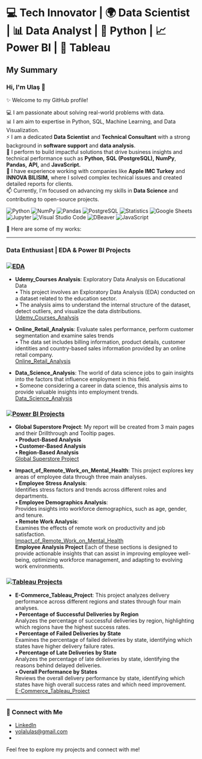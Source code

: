 # 💻 Tech Innovator |  🌍 Data Scientist |  📊 Data Analyst |  🐍 Python |  📈 Power BI |  🔷 Tableau 

## My Summary
### Hi, I'm Ulaş 👋

✨ Welcome to my GitHub profile!   

💻 I am passionate about solving real-world problems with data.    
📊 I am aim to expertise in Python, SQL, Machine Learning, and Data Visualization.   
⚡ I am a dedicated **Data Scientist** and **Technical Consultant** with a strong background in **software support** and **data analysis**.   
🌱 I perform to build impactful solutions that drive business insights and technical performance such as **Python,** **SQL** **(PostgreSQL),** **NumPy**, **Pandas,** **API,** and **JavaScript.**     
🔭 I have experience working with companies like **Apple IMC Turkey** and **INNOVA BILISIM,** where I solved complex technical issues and created detailed reports for clients.   
📫 Currently, I'm focused on advancing my skills in **Data Science** and contributing to open-source projects.   

![Python](https://img.shields.io/badge/Python-3776AB?style=for-the-badge&logo=python&logoColor=white)
![NumPy](https://img.shields.io/badge/NumPy-013243?style=for-the-badge&logo=numpy&logoColor=white)
![Pandas](https://img.shields.io/badge/Pandas-150458?style=for-the-badge&logo=pandas&logoColor=white)
![PostgreSQL](https://img.shields.io/badge/PostgreSQL-316192?style=for-the-badge&logo=postgresql&logoColor=white)
![Statistics](https://img.shields.io/badge/Statistics-0052CC?style=for-the-badge)
![Google Sheets](https://img.shields.io/badge/Google%20Sheets-34A853?style=for-the-badge&logo=google-sheets&logoColor=white)
![Jupyter](https://img.shields.io/badge/Jupyter-F37626?style=for-the-badge&logo=jupyter&logoColor=white)
![Visual Studio Code](https://img.shields.io/badge/Visual%20Studio%20Code-0078D4?style=for-the-badge&logo=visual-studio-code&logoColor=white)
![DBeaver](https://img.shields.io/badge/DBeaver-6B50C0?style=for-the-badge&logo=dbeaver&logoColor=white)
![JavaScript](https://img.shields.io/badge/JavaScript-F7DF1E?style=for-the-badge&logo=javascript&logoColor=black)


👯 Here are some of my works:

---
### Data Enthusiast | EDA & Power BI Projects
### [![EDA](https://img.shields.io/badge/EDA-Projects-blue?style=for-the-badge)](https://github.com/UlasSY/EDA_Projects)
- **Udemy_Courses Analysis**: Exploratory Data Analysis on Educational Data  
• This project involves an Exploratory Data Analysis (EDA) conducted on a dataset related to the education sector.   
• The analysis aims to understand the internal structure of the dataset, detect outliers, and visualize the data distributions.  
   [Udemy_Courses_Analysis](https://github.com/UlasSY/EDA_Projects/tree/main/Udemy_Courses_Analysis)


- **Online_Retail_Analysis**: Evaluate sales performance, perform customer segmentation and examine sales trends  
• The data set includes billing information, product details, customer identities and country-based sales information provided by an online retail company.  
   [Online_Retail_Analysis](https://github.com/UlasSY/EDA_Projects/tree/main/Online_Retail_Analysis)  


- **Data_Science_Analysis**: The world of data science jobs to gain insights into the factors that influence employment in this field.  
• Someone considering a career in data science, this analysis aims to provide valuable insights into employment trends.    
   [Data_Science_Analysis](https://github.com/UlasSY/EDA_Projects/tree/main/Data_Science_Analysis)  


###  [![Power BI Projects](https://img.shields.io/badge/Power%20BI%20Projects-F2C811?style=for-the-badge&logo=power-bi&logoColor=black)](https://github.com/UlasSY/Power_BI_Projects/tree/main)
- **Global Superstore Project**: My report will be created from 3 main pages and their Drillthrough and Tooltip pages.  
**• Product-Based Analysis**  
**• Customer-Based Analysis**  
**• Region-Based Analysis**  
   [Global Superstore Project](https://github.com/UlasSY/Power_BI_Projects/tree/main/GlobalSuperstore%20_Project)  

- **Impact_of_Remote_Work_on_Mental_Health**: This project explores key areas of employee data through three main analyses.  
**• Employee Stress Analysis**:  
       Identifies stress factors and trends across different roles and departments.  
**• Employee Demographics Analysis**:  
       Provides insights into workforce demographics, such as age, gender, and tenure.    
**• Remote Work Analysis**:  
       Examines the effects of remote work on productivity and job satisfaction.  
   [Impact_of_Remote_Work_on_Mental_Health](https://github.com/UlasSY/Power_BI_Projects/tree/main/Impact_of_Remote_Work_on_Mental_Health)  
**Employee Analysis Project**
Each of these sections is designed to provide actionable insights that can assist in improving employee well-being, optimizing workforce management, and adapting to evolving work environments.  


###  [![Tableau Projects](https://img.shields.io/badge/Tableau%20Projects-E97627?style=for-the-badge&logo=tableau&logoColor=white)](https://github.com/UlasSY/Tableau_Projects)
- **E-Commerce_Tableau_Project**: This project analyzes delivery performance across different regions and states through four main analyses.    
**• Percentage of Successful Deliveries by Region**  
Analyzes the percentage of successful deliveries by region, highlighting which regions have the highest success rates.  
**• Percentage of Failed Deliveries by State**    
Examines the percentage of failed deliveries by state, identifying which states have higher delivery failure rates.  
**• Percentage of Late Deliveries by State**    
Analyzes the percentage of late deliveries by state, identifying the reasons behind delayed deliveries.  
**• Overall Performance by States**    
Reviews the overall delivery performance by state, identifying which states have high overall success rates and which need improvement.  
[E-Commerce_Tableau_Project](https://github.com/UlasSY/Tableau_Projects/tree/main/E-Commerce_Tableau_Project)  


---

### 🔗 Connect with Me
- [LinkedIn](https://www.linkedin.com/in/ulas-s-yolal)
- [yolalulas@gmail.com](#)
- 

Feel free to explore my projects and connect with me!

<!--
**UlasSY/UlassY** is a ✨ _special_ ✨ repository because its `README.md` (this file) appears on your GitHub profile.

Here are some ideas to get you started:

- 🔭 I’m currently working on ...
- 🌱 I’m currently learning ...
- 👯 I’m looking to collaborate on ...
- 🤔 I’m looking for help with ...
- 💬 Ask me about ...
- 📫 How to reach me: ...
- 😄 Pronouns: ...
- ⚡ Fun fact: ...
- 📈 📊
-->
